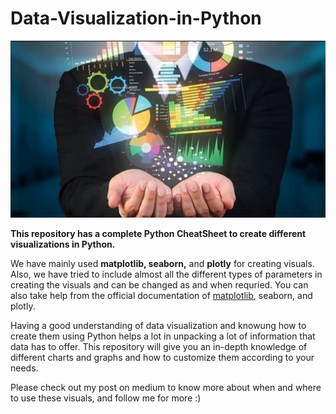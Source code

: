 # Data-Visualization-in-Python

![](https://github.com/ayushmandurgapal/Data-Visualization-in-Python/blob/main/.csv%20files/data%20viz.jpg)

**This repository has a complete Python CheatSheet to create different visualizations in Python.**

We have mainly used **matplotlib, seaborn,** and **plotly** for creating visuals. Also, we have tried to include almost all the different types of parameters in creating the visuals and can be changed as and when requried. You can also take help from the official documentation of [matplotlib](https://matplotlib.org/stable/index.html), seaborn, and plotly.

Having a good understanding of data visualization and knowung how to create them using Python helps a lot in unpacking a lot of information that data has to offer. This repository will give you an in-depth knowledge of different charts and graphs and how to customize them according to your needs.

Please check out my post on medium to know more about when and where to use these visuals, and follow me for more :)

